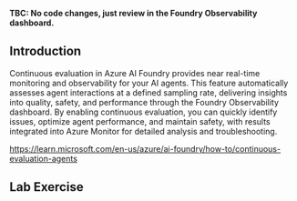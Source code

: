 
**TBC: No code changes, just review in the Foundry Observability dashboard.**

## Introduction

Continuous evaluation in Azure AI Foundry provides near real-time monitoring and observability for your AI agents. This feature automatically assesses agent interactions at a defined sampling rate, delivering insights into quality, safety, and performance through the Foundry Observability dashboard. By enabling continuous evaluation, you can quickly identify issues, optimize agent performance, and maintain safety, with results integrated into Azure Monitor for detailed analysis and troubleshooting.

https://learn.microsoft.com/en-us/azure/ai-foundry/how-to/continuous-evaluation-agents

## Lab Exercise

